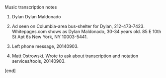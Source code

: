 Music transcription notes

 1. Dylan Dylan Maldonado
 
   1. Ad seen on Columbia-area bus-shelter for Dylan, 212-473-7423. Whitepages.com shows as Dylan Maldonado, 30-34 years old.  85 E 10th St Apt 6s New York, NY 10003-5441.
   
   1. Left phone message, 20140903.

 1. Matt Ostrowski. Wrote to ask about transcription and notation services/tools, 20140903.

[end]